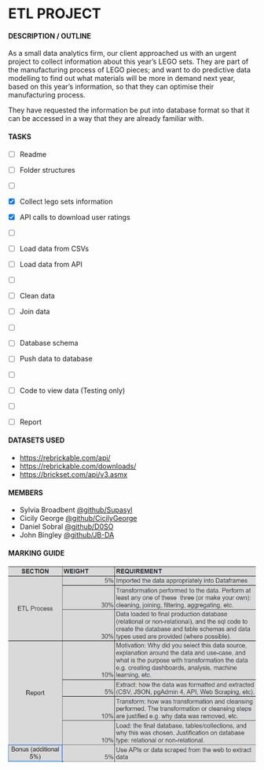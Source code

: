 # ETL PROJECT 



#### **DESCRIPTION / OUTLINE**
As a small data analytics firm, our client approached us with an urgent project to collect information about this year’s LEGO sets. They are part of the manufacturing process of LEGO pieces; and want to do predictive data modelling to find out what materials will be more in demand next year, based on this year’s information, so that they can optimise their manufacturing process.

They have requested the information be put into database format so that it can be accessed in a way that they are already familiar with.



#### **TASKS**
- [ ] Readme
- [ ] Folder structures
- [ ] &nbsp;
- [x] Collect lego sets information
- [x] API calls to download user ratings
- [ ] &nbsp;
- [ ] Load data from CSVs
- [ ] Load data from API
- [ ] &nbsp;
- [ ] Clean data
- [ ] Join data
- [ ] &nbsp;
- [ ] Database schema
- [ ] Push data to database
- [ ] &nbsp;
- [ ] Code to view data (Testing only)
- [ ] &nbsp;
- [ ] Report



#### **DATASETS USED**
- https://rebrickable.com/api/
- https://rebrickable.com/downloads/
- https://brickset.com/api/v3.asmx



#### **MEMBERS**
- Sylvia Broadbent [@github/Supasyl](https://github.com/Supasyl)
- Cicily George [@github/CicilyGeorge](https://github.com/CicilyGeorge)
- Daniel Sobral [@github/D0SO](https://github.com/D0SO) 
- John Bingley [@github/JB-DA](https://github.com/JB-DA)



#### **MARKING GUIDE**
![Marking](/resources/marking.png)